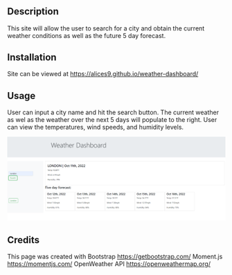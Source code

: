 # <Weather Dashboard>

## Description

This site will allow the user to search for a city and obtain the current weather conditions as well as the future 5 day forecast.

## Installation

Site can be viewed at https://alices9.github.io/weather-dashboard/

## Usage

User can input a city name and hit the search button. The current weather as wel as the weather over the next 5 days will populate to the right. User can view the temperatures, wind speeds, and humidity levels.

<img src="./images/weatherdash.png" alt="screenshot of weather dashboard application">

## Credits

This page was created with
Bootstrap https://getbootstrap.com/
Moment.js https://momentjs.com/
OpenWeather API https://openweathermap.org/
